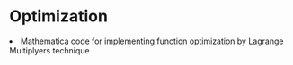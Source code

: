# Optimization
<li>Mathematica code for implementing function optimization by Lagrange Multiplyers technique 
